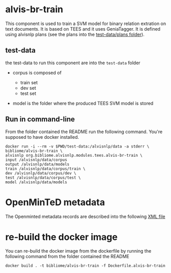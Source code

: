 # alvis-br-train

This component is used to train a SVM model for binary relation extration on text documents. It is based on TEES and it uses GeniaTagger. It is defined using alvisnlp plans (see the plans into the [test-data/plans folder](test-data/plans)).

## test-data
the test-data to run this component are into the `test-data` folder
 
* corpus is composed of
	* train set
	* dev set
	* test set

* model is the folder where the produced TEES SVM  model is stored

## Run in command-line

From the folder contained the README run the following command. You're supposed to have docker installed.
```
docker run -i --rm -v $PWD/test-data:/alvisnlp/data -a stderr \
bibliome/alvis-br-train \ 
alvisnlp org.bibliome.alvisnlp.modules.tees.alvis-br-train \
input /alvisnlp/data/corpus
output /alvisnlp/data/models
train /alvisnlp/data/corpus/train \
dev /alvisnlp/data/corpus/dev \
test /alvisnlp/data/corpus/test \
model /alvisnlp/data/models
```

# OpenMinTeD metadata

The Openminted metadata records are described into the following [XML file](alvis-br-train.metadata.omtd)

# re-build the docker image
You can re-build the docker image from the dockerfile by running the following command from the folder contained the README
```
docker build . -t bibliome/alvis-br-train -f Dockerfile.alvis-br-train
```
